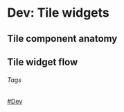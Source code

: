 # Dev: Tile widgets

## Tile component anatomy

## Tile widget flow

###### Tags
[\#Dev](https://github.com/search?q=repo%3Afluttercommunity%2Fflutter_launcher_icons+%23dev&type=code)